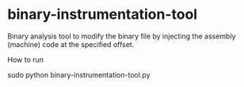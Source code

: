 # binary-instrumentation-tool

Binary analysis tool to modify the binary file by injecting the assembly (machine) code at the specified offset.

How to run 

sudo python binary-instrumentation-tool.py


